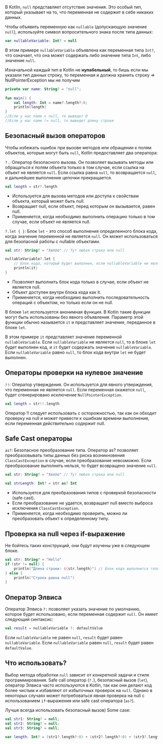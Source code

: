 В Kotlin, `null` представляет отсутствие значения. Это особый тип, который указывает на то, что переменная не содержит в себе никаких данных.

Чтобы объявить переменную как `nullable` (допускающую значение `null`), используйте символ вопросительного знака после типа данных:

```kotlin
var nullableVariable: Int? = null
```

В этом примере `nullableVariable` объявлена как переменная типа `Int?`, что означает, что она может содержать либо значение типа `Int`, либо значение `null`.

Изначальной каждый тип в Kotlin не **нулабельный**, то бишь если мы указали тип данных строку, то переменная и должна хранить строку =>  NullPointerException мы не получим

```kotlin
private var name: String? = "null";  
  
fun main() {  
    val length: Int = name?.length?:0;  
    println(length)  
}
//Если у нас name = null, то выведет 0
//Если у нас name != null, то выведет длину строки
```
## Безопасный вызов операторов

Чтобы избежать ошибок при вызове методов или обращении к полям объектов, которые могут быть `null`, Kotlin предоставляет два оператора:

`?.`: Оператор безопасного вызова. Он позволяет вызывать методы или обращаться к полям объекта только в том случае, если ссылка на объект не является `null`. Если ссылка равна `null`, то возвращается `null`, и дальнейшее выполнение цепочки прекращается.

```kotlin
val length = str?.length
```

- Используется для вызова методов или доступа к свойствам объекта, который может быть null.
- Возвращает null, если объект, перед которым он вызывается, равен null.
- Применяется, когда необходимо выполнить операцию только в том случае, если объект не является null.

`?.let { }`: Блок `let` - это способ выполнения определенного блока кода, когда значение переменной не является `null`. Он может использоваться для безопасной работы с nullable объектами.

```kotlin
val str: String? = "Хелло" // Тут любая строка или null

nullableVariable?.let { 
    // Блок кода, который будет выполнен, если nullableVariable не является null
    println(it)
}
```

- Позволяет выполнить блок кода только в случае, если объект не является null.
- Объект доступен внутри блока кода как it.
- Применяется, когда необходимо выполнить последовательность операций с объектом, но только если он не null.

В блоке `let` используется анонимная функция. В Kotlin такие функции могут быть использованы без явного объявления. Параметр этой функции обычно называется `it` и представляет значение, переданное в блоке `let`.

В этом примере `it` представляет значение переменной `nullableVariable`. Если `nullableVariable` не является `null`, то в блоке `let` будет выполнен код, и `it` будет содержать значение `nullableVariable`. Если `nullableVariable` равно `null`, то блок кода внутри `let` не будет выполнен.

## Операторы проверки на нулевое значение

`!!`: Оператор утверждения. Он используется для явного утверждения, что переменная не является `null`. Если переменная окажется `null`, будет сгенерировано исключение `NullPointerException`.

```kotlin
val length = str!!.length
```

Оператор !! следует использовать с осторожностью, так как он обходит проверку на null и может привести к ошибкам времени выполнения, если переменная действительно содержит null.

## Safe Cast операторы

`as?`: Безопасное преобразование типа. Оператор as? позволяет преобразовывать типы данных без риска возникновения `ClassCastException` в случае, если преобразование невозможно. Если преобразование выполнить нельзя, то будет возвращено значение `null`.

```kotlin
val str: String? = "Хелло" // Тут любая строка или null

val strLength: Int? = str as? Int
```

- Используется для преобразования типов с проверкой безопасности (safe cast).
- Если преобразование не удается, возвращает null вместо выброса исключения `ClassCastException`.
- Применяется, когда необходимо проверить, можно ли преобразовать объект к определенному типу.

## Проверка на null через if-выражение

Не бойтесь таких конструкций, они будут изучены уже в следующем блоке.

```kotlin
val str: String? = "Hello"
if (str != null) {
    println("Длина строки: ${str.length}") // Блок кода выполнится только если str не null
} else {
    println("Строка равна null")
}
```

## Оператор Элвиса

Оператор Элвиса `?:` позволяет указать значение по умолчанию, которое будет использовано, если переменная содержит `null`. Он имеет следующий синтаксис:

```kotlin
val result = nullableVariable ?: defaultValue
```

Если `nullableVariable` не равен `null`, `result` будет равен `nullableVariable`. Если `nullableVariable` равен `null`, `result` будет равен `defaultValue`.

## Что использовать?

Выбор метода обработки `null` зависит от конкретной задачи и стиля программирования. Safe call оператор (`?.`), безопасный вызов (`let`), оператор Элвиса часто используются в Kotlin, так как они делают код более чистым и избавляют от избыточных проверок на `null`. Однако в некоторых случаях может потребоваться явная проверка на null с использованием `if`-выражения или safe cast оператора (`as?`).

Лучше всегда использовать безопасный вызов)
Some case:
```kotlin
val str1: String? = null;  
val str2: String? = null;  
val str3: String? = null;  
  
var length: Int? = (str1?.length?:0) + (str2?.length?:0) + (str3?.length?:0);
```
